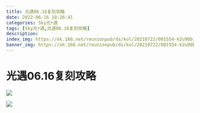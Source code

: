 ```yaml
---
title: 光遇06.16复刻攻略
date: 2022-06-16 10:26:41
categories: Sky光•遇
tags: [Sky光•遇,光遇06.16复刻攻略]
description: 
index_img: https://ok.166.net/reunionpub/ds/kol/20210722/001554-k2u90bj7ay.png?imageView&thumbnail=600x0&type=jpg
banner_img: https://ok.166.net/reunionpub/ds/kol/20210722/001554-k2u90bj7ay.png?imageView&thumbnail=600x0&type=jpg
---
```

# 光遇06.16复刻攻略
![](https://ok.166.net/reunionpub/ds/kol/20220616/092716-avt9qep4sl.png)

![](https://ok.166.net/reunionpub/ds/kol/20220616/092723-smad1owi76.jpeg)

  

  

  

  

  

  

  

